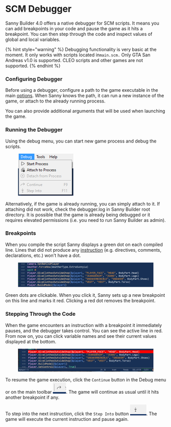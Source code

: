 # SCM Debugger

Sanny Builder 4.0 offers a native debugger for SCM scripts. It means you can add breakpoints in your code and pause the game as it hits a breakpoint. You can then step through the code and inspect values of global and local variables.

{% hint style="warning" %}
Debugging functionality is very basic at the moment. It only works with scripts located in`main.scm.` Only GTA San Andreas v1.0 is supported. CLEO scripts and other games are not supported.
{% endhint %}

### Configuring Debugger

Before using a debugger, configure a path to the game executable in the main [options](options/debugger.md). When Sanny knows the path, it can run a new instance of the game, or attach to the already running process.

You can also provide additional arguments that will be used when launching the game.

### Running the Debugger

Using the debug menu, you can start new game process and debug the scripts.&#x20;

<figure><img src="../.gitbook/assets/image (2).png" alt=""><figcaption></figcaption></figure>

Alternatively, if the game is already running, you can simply attach to it. If attaching did not work, check the debugger.log in Sanny Builder root directory. It is possible that the game is already being debugged or it requires elevated permissions (i.e. you need to run Sanny Builder as admin).&#x20;

### Breakpoints

When you compile the script Sanny displays a green dot on each compiled line. Lines that did not produce any [instruction](../language/instructions/) (e.g. directives, comments, declarations, etc.) won't have a dot.

<figure><img src="../.gitbook/assets/image (3).png" alt=""><figcaption></figcaption></figure>

Green dots are clickable. When you click it, Sanny sets up a new breakpoint on this line and marks it red. Clicking a red dot removes the breakpoint.

### Stepping Through the Code

When the game encounters an instruction with a breakpoint it immediately pauses, and the debugger takes control. You can see the active line in red. From now on, you can click variable names and see their current values displayed at the bottom.

<figure><img src="../.gitbook/assets/image (4).png" alt=""><figcaption></figcaption></figure>

To resume the game execution, click the `Continue` button  in the Debug menu or on the main toolbar ![](<../.gitbook/assets/image (7).png>). The game will continue as usual until it hits another breakpoint if any.

To step into the next instruction, click the `Step Into` button ![](<../.gitbook/assets/image (8).png>). The game will execute the current instruction and pause again.
